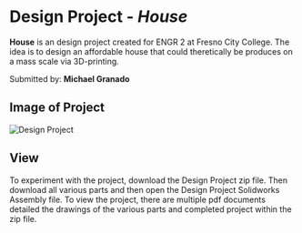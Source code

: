 # Design Project - *House*

**House** is an design project created for ENGR 2 at Fresno City College. The idea is to design an affordable house that could theretically be produces on a mass scale via 3D-printing.

Submitted by: **Michael Granado**

## Image of Project

![Design Project](https://user-images.githubusercontent.com/87629975/133886688-f72e5f17-ab7b-47e9-9021-5844b43d1eb8.png)

## View

To experiment with the project, download the Design Project zip file. Then download all various parts and then open the Design Project Solidworks Assembly file. 
To view the project, there are multiple pdf documents detailed the drawings of the various parts and completed project within the zip file.
